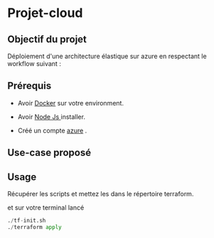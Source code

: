 # Projet-cloud


## Objectif du projet
Déploiement d'une architecture élastique sur azure en respectant le workflow suivant :


## Prérequis

- Avoir [Docker](https://www.docker.com/products/docker-desktop) sur votre environment. 

- Avoir [Node Js ](https://nodejs.org/en/) installer. 

- Créé un compte [azure](https://azure.microsoft.com/fr-fr/account/) .

## Use-case proposé






## Usage

Récupérer les scripts et mettez les dans le répertoire terraform. 

et sur votre terminal lancé 

```python
./tf-init.sh
./terraform apply



```
